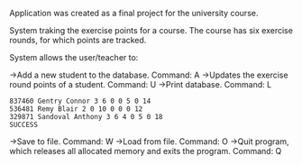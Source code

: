 Application was created as a final project for the university course. 

System traking the exercise points for a course. The course has six exercise rounds, for which points are tracked.

System allows the user/teacher to:

->Add a new student to the database.
Command: A <student-number> <surname> <name>
->Updates the exercise round points of a student.
Command: U <student-number> <round> <points>
->Print database.
Command: L

    837460 Gentry Connor 3 6 0 0 5 0 14
    536481 Remy Blair 2 0 10 0 0 0 12
    329871 Sandoval Anthony 3 6 4 0 5 0 18
    SUCCESS
    
->Save to file.
Command: W <filename>
->Load from file.
Command: O <filename>
->Quit program, which releases all allocated memory and exits the program.
Command: Q

